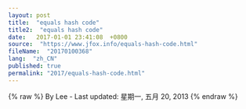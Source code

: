```yaml
---
layout: post
title:  "equals hash code"
title2:  "equals hash code"
date:   2017-01-01 23:41:08  +0800
source:  "https://www.jfox.info/equals-hash-code.html"
fileName:  "20170100368"
lang:  "zh_CN"
published: true
permalink: "2017/equals-hash-code.html"
---
```

{% raw %}
By Lee - Last updated: 星期一, 五月 20, 2013
{% endraw %}
